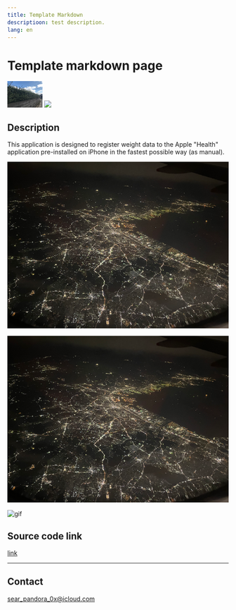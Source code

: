 ```yaml
---
title: Template Markdown
descriptioon: test description.
lang: en
---
```


# Template markdown page

<img src="🌳.png" width="80">

<a href="https://apps.apple.com/app/id1624159721" target="blank">
    <img src="https://developer.apple.com/assets/elements/badges/download-on-the-app-store.svg">
</a>

## Description
This application is designed to register weight data to the Apple "Health" application pre-installed on iPhone in the fastest possible way (as manual).

<img src="🌃.png" srcset="🌃.png 2x">

![png](🌃.png)

![gif](📺.gif)

## Source code link
[link](https://github.com/zwamr6aln/zwamr6aln.github.io)

---

## Contact
sear_pandora_0x@icloud.com

